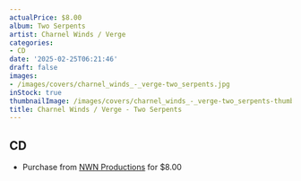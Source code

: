 ```yaml
---
actualPrice: $8.00
album: Two Serpents
artist: Charnel Winds / Verge
categories:
- CD
date: '2025-02-25T06:21:46'
draft: false
images:
- /images/covers/charnel_winds_-_verge-two_serpents.jpg
inStock: true
thumbnailImage: /images/covers/charnel_winds_-_verge-two_serpents-thumb.jpg
title: Charnel Winds / Verge - Two Serpents
---
```


## CD
* Purchase from [NWN Productions](http://shop.nwnprod.com/index.php?route=product/product&path=93&product_id=33010&sort=pd.name&order=ASC) for $8.00
